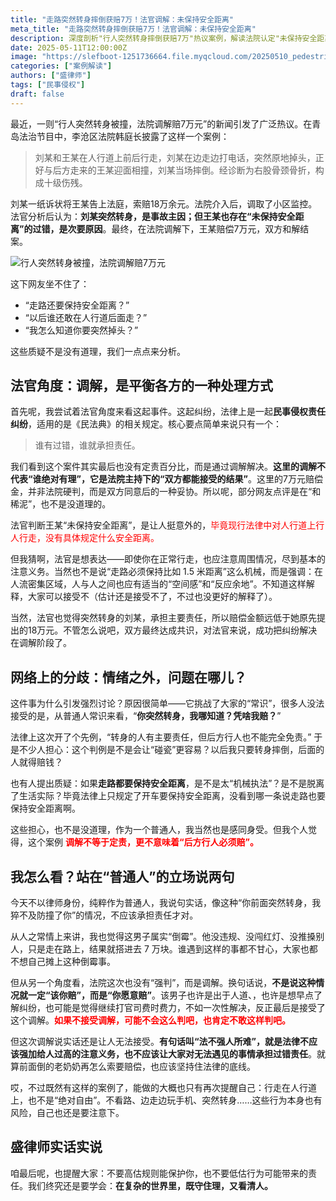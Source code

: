 ```yaml
---
title: "走路突然转身摔倒获赔7万！法官调解：未保持安全距离"
meta_title: "走路突然转身摔倒获赔7万！法官调解：未保持安全距离"
description: 深度剖析"行人突然转身摔倒获赔7万"热议案例，解读法院认定"未保持安全距离"的法律逻辑。探讨人行道行走责任界限，分析突发转身导致他人受伤的侵权认定标准，厘清调解与判决的本质区别。从法官视角与普通人立场双重解读，揭示民事侵权责任纠纷背后的法律思考，为日常出行提供实用风险防范建议。
date: 2025-05-11T12:00:00Z
image: "https://slefboot-1251736664.file.myqcloud.com/20250510_pedestrian_claim_cover.webp"
categories: ["案例解读"]
authors: ["盛律师"]
tags: ["民事侵权"]
draft: false
---
```


最近，一则“行人突然转身被撞，法院调解赔7万元”的新闻引发了广泛热议。在青岛法治节目中，李沧区法院韩庭长披露了这样一个案例：

> 刘某和王某在人行道上前后行走，刘某在边走边打电话，突然原地掉头，正好与后方走来的王某迎面相撞，刘某当场摔倒。经诊断为右股骨颈骨折，构成十级伤残。

刘某一纸诉状将王某告上法庭，索赔18万余元。法院介入后，调取了小区监控。法官分析后认为：**刘某突然转身，是事故主因；但王某也存在“未保持安全距离”的过错，是次要原因**。最终，在法院调解下，王某赔偿7万元，双方和解结案。

![行人突然转身被撞，法院调解赔7万元](https://slefboot-1251736664.file.myqcloud.com/20250510_pedestrian_claim_1.webp)

这下网友坐不住了：

* “走路还要保持安全距离？”
* “以后谁还敢在人行道后面走？”
* “我怎么知道你要突然掉头？”

这些质疑不是没有道理，我们一点点来分析。

## 法官角度：调解，是平衡各方的一种处理方式

首先呢，我尝试着法官角度来看这起事件。这起纠纷，法律上是一起**民事侵权责任纠纷**，适用的是《民法典》的相关规定。核心要点简单来说只有一个：

> 谁有过错，谁就承担责任。

我们看到这个案件其实最后也没有定责百分比，而是通过调解解决。**这里的调解不代表“谁绝对有理”，它是法院主持下的“双方都能接受的结果”**。这里的7万元赔偿金，并非法院硬判，而是双方同意后的一种妥协。所以呢，部分网友点评是在“和稀泥”，也不是没道理的。

法官判断王某“未保持安全距离”，是让人挺意外的，<span style="color: red;">毕竟现行法律中对人行道上行人行走，没有具体规定什么安全距离。</span>

但我猜啊，法官是想表达——即使你在正常行走，也应注意周围情况，尽到基本的注意义务。当然也不是说“走路必须保持比如 1.5 米距离”这么机械，而是强调：在人流密集区域，人与人之间也应有适当的“空间感”和“反应余地”。不知道这样解释，大家可以接受不（估计还是接受不了，不过也没更好的解释了）。

当然，法官也觉得突然转身的刘某，承担主要责任，所以赔偿金额远低于她原先提出的18万元。不管怎么说吧，双方最终达成共识，对法官来说，成功把纠纷解决在调解阶段了。

## 网络上的分歧：情绪之外，问题在哪儿？

这件事为什么引发强烈讨论？原因很简单——它挑战了大家的“常识”，很多人没法接受的是，从普通人常识来看，“**你突然转身，我哪知道？凭啥我赔？**”

法律上这次开了个先例，“转身的人有主要责任，但后方行人也不能完全免责。” 于是不少人担心：这个判例是不是会让“碰瓷”更容易？以后我只要转身摔倒，后面的人就得赔钱？

也有人提出质疑：如果**走路都要保持安全距离**，是不是太“机械执法”？是不是脱离了生活实际？毕竟法律上只规定了开车要保持安全距离，没看到哪一条说走路也要保持安全距离啊。

这些担心，也不是没道理，作为一个普通人，我当然也是感同身受。但我个人觉得，这个案例 **<span style="color: red;">调解不等于定责，更不意味着“后方行人必须赔”。</span>**

## 我怎么看？站在“普通人”的立场说两句

今天不以律师身份，纯粹作为普通人，我说句实话，像这种“你前面突然转身，我猝不及防撞了你”的情况，不应该承担责任才对。

从人之常情上来讲，我也觉得这男子属实“倒霉”。他没违规、没闯红灯、没推搡别人，只是走在路上，结果就搭进去 7 万块。谁遇到这样的事都不甘心，大家也都不想自己摊上这种倒霉事。

但从另一个角度看，法院这次也没有“强判”，而是调解。换句话说，**不是说这种情况就一定“该你赔”，而是“你愿意赔”**。该男子也许是出于人道、，也许是想早点了解纠纷，也可能是觉得继续打官司费时费力，不如一次性解决，反正最后是接受了这个调解。**<span style="color: red;">如果不接受调解，可能不会这么判吧，也肯定不敢这样判吧。</span>**

但这次调解说实话还是让人无法接受。**有句话叫“法不强人所难”，就是法律不应该强加给人过高的注意义务，也不应该让大家对无法遇见的事情承担过错责任**。就算前面倒的老奶奶再怎么索要赔偿，也应该坚持住法律的底线。

哎，不过既然有这样的案例了，能做的大概也只有再次提醒自己：行走在人行道上，也不是“绝对自由”。不看路、边走边玩手机、突然转身……这些行为本身也有风险，自己也还是要注意下。
## 盛律师实话实说

咱最后呢，也提醒大家：不要高估规则能保护你，也不要低估行为可能带来的责任。我们终究还是要学会：**在复杂的世界里，既守住理，又看清人。**